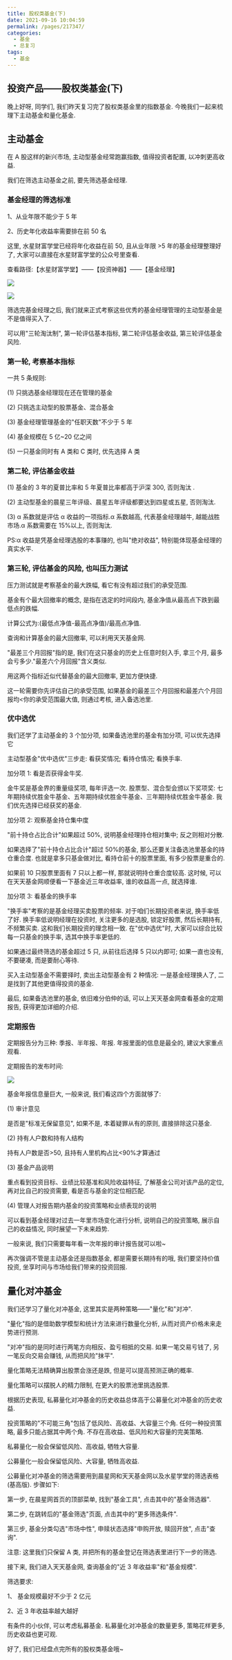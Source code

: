 ```yaml
---
title: 股权类基金(下)
date: 2021-09-16 10:04:59
permalink: /pages/217347/
categories:
  - 基金
  - 总复习
tags:
  - 基金
---
```


## 投资产品——股权类基金(下)

晚上好呀, 同学们, 我们昨天复习完了股权类基金里的指数基金. 今晚我们一起来梳理下主动基金和量化基金.

## 主动基金

在 A 股这样的新兴市场, 主动型基金经常跑赢指数, 值得投资者配置, 以冲刺更高收益.

我们在筛选主动基金之前, 要先筛选基金经理.

### 基金经理的筛选标准

1、从业年限不能少于 5 年

2、历史年化收益率需要排在前 50 名

这里, 水星财富学堂已经将年化收益在前 50, 且从业年限 >5 年的基金经理整理好了, 大家可以直接在水星财富学堂的公众号里查看.

查看路径:【水星财富学堂】——【投资神器】——【基金经理】

![](../../.vuepress/public/img/fund/605.jpg)

![](../../.vuepress/public/img/fund/606.jpg)

筛选完基金经理之后, 我们就来正式考察这些优秀的基金经理管理的主动型基金是不是值得买入了.

可以用"三轮淘汰制", 第一轮评估基本指标, 第二轮评估基金收益, 第三轮评估基金风险.

### 第一轮, 考察基本指标

一共 5 条规则:

(1) 只挑选基金经理现在还在管理的基金

(2) 只挑选主动型的股票基金、混合基金

(3) 基金经理管理基金的"任职天数"不少于 5 年

(4) 基金规模在 5 亿~20 亿之间

(5) 一只基金同时有 A 类和 C 类时, 优先选择 A 类

### 第二轮, 评估基金收益

(1) 基金的 3 年的夏普比率和 5 年夏普比率都高于沪深 300, 否则淘汰 .

(2) 主动型基金的晨星三年评级、晨星五年评级都要达到四星或五星, 否则淘汰.

(3) α 系数就是评估 α 收益的一项指标.α 系数越高, 代表基金经理越牛, 越能战胜市场.α 系数需要在 15%以上, 否则淘汰.

PS:α 收益是凭基金经理选股的本事赚的, 也叫"绝对收益", 特别能体现基金经理的真实水平.

### 第三轮, 评估基金的风险, 也叫压力测试

压力测试就是考察基金的最大跌幅, 看它有没有超过我们的承受范围.

基金有个最大回撤率的概念, 是指在选定的时间段内, 基金净值从最高点下跌到最低点的跌幅.

计算公式为:(最低点净值-最高点净值)/最高点净值.

查询和计算基金的最大回撤率, 可以利用天天基金网.

"最差三个月回报"指的是, 我们在这只基金的历史上任意时刻入手, 拿三个月, 最多会亏多少."最差六个月回报"含义类似.

用这两个指标近似代替基金的最大回撤率, 更加方便快捷.

这一轮需要你先评估自己的承受范围, 如果基金的最差三个月回报和最差六个月回报均<你的承受范围最大值, 则通过考核, 进入备选池里.

### 优中选优

我们还学了主动基金的 3 个加分项, 如果备选池里的基金有加分项, 可以优先选择它

主动型基金"优中选优"三步走: 看获奖情况; 看持仓情况; 看换手率.

加分项 1: 看是否获得金牛奖.

金牛奖是基金界的重量级奖项, 每年评选一次. 股票型、混合型会颁以下奖项奖: 七年期持续优胜金牛基金、五年期持续优胜金牛基金、三年期持续优胜金牛基金. 我们优先选择已经获奖的基金.

加分项 2: 观察基金持仓集中度

"前十持仓占比合计"如果超过 50%, 说明基金经理持仓相对集中; 反之则相对分散.

如果选择了"前十持仓占比合计"超过 50%的基金, 那么还要关注备选池里基金的持仓重合度. 也就是拿多只基金做对比, 看持仓前十的股票里面, 有多少股票是重合的.

如果前 10 只股票里面有 7 只以上都一样, 那就说明持仓重合度较高. 这时候, 可以在天天基金网顺便看一下基金近三年收益率, 谁的收益高一点, 就选择谁.

加分项 3: 看基金的换手率

"换手率"考察的是基金经理买卖股票的频率. 对于咱们长期投资者来说, 换手率低了好. 换手率低说明经理在投资时, 关注更多的是选股, 锁定好股票, 然后长期持有, 不频繁买卖. 这和我们长期投资的理念相一致. 在"优中选优"时, 大家可以综合比较每一只基金的换手率, 选其中换手率更低的.

如果通过最终筛选的基金超过 5 只, 从前往后选择 5 只以内即可; 如果一直也没有, 不要硬凑, 而是要耐心等待.

买入主动型基金不需要择时, 卖出主动型基金有 2 种情况: 一是基金经理换人了, 二是找到了其他更值得投资的基金.

最后, 如果备选池里的基金, 依旧难分伯仲的话, 可以上天天基金网查看基金的定期报告, 获得更加详细的介绍.

### 定期报告

定期报告分为三种: 季报、半年报、年报. 年报里面的信息是最全的, 建议大家重点观看.

定期报告的发布时间:

![](../../.vuepress/public/img/fund/411.jpg)

基金年报信息量巨大, 一般来说, 我们看这四个方面就够了:

(1) 审计意见

是否是"标准无保留意见", 如果不是, 本着疑罪从有的原则, 直接排除这只基金.

(2) 持有人户数和持有人结构

持有人户数是否>50, 且持有人里机构占比<90%才算通过

(3) 基金产品说明

重点看到投资目标、业绩比较基准和风险收益特征, 了解基金公司对该产品的定位, 再对比自己的投资需要, 看是否与基金的定位相匹配.

(4) 管理人对报告期内基金的投资策略和业绩表现的说明

可以看到基金经理对过去一年里市场变化进行分析, 说明自己的投资策略, 展示自己的收益情况, 同时展望一下未来趋势.

一般来说, 我们只需要每年看一次年报的审计报告就可以啦~

再次强调不管是主动基金还是指数基金, 都是需要长期持有的哦, 我们要坚持价值投资, 坐享时间与市场给我们带来的投资回报.

## 量化对冲基金

我们还学习了量化对冲基金, 这里其实是两种策略——"量化"和"对冲".

"量化"指的是借助数学模型和统计方法来进行数量化分析, 从而对资产价格未来走势进行预测.

"对冲"指的是同时进行两笔方向相反、盈亏相抵的交易. 如果一笔交易亏钱了, 另一笔反向交易会赚钱, 从而把风险"抹平".

量化策略无法精确算出股票会涨还是跌, 但是可以提高预测正确的概率.

量化策略可以摆脱人的精力限制, 在更大的股票池里挑选股票.

根据历史表现, 私募量化对冲基金的历史收益总体高于公募量化对冲基金的历史收益.

投资策略的"不可能三角"包括了低风险、高收益、大容量三个角. 任何一种投资策略, 最多只能占据其中两个角. 不存在高收益、低风险和大容量的完美策略.

私募量化一般会保留低风险、高收益, 牺牲大容量.

公募量化一般会保留低风险、大容量, 牺牲高收益.

公募量化对冲基金的筛选需要用到晨星网和天天基金网以及水星学堂的筛选表格(基高版). 步骤如下:

第一步, 在晨星网首页的顶部菜单, 找到"基金工具", 点击其中的"基金筛选器".

第二步, 在跳转后的"基金筛选"页面, 点击其中的"更多筛选条件".

第三步, 基金分类勾选"市场中性", 申赎状态选择"申购开放, 赎回开放", 点击"查询".

注意: 这里我们只保留 A 类, 并把所有的基金登记在筛选表里进行下一步的筛选.

接下来, 我们进入天天基金网, 查询基金的"近 3 年收益率"和"基金规模".

筛选要求:

1、 基金规模最好不少于 2 亿元

2、近 3 年收益率越大越好

有条件的小伙伴, 可以考虑私募基金. 私募量化对冲基金的数量更多, 策略花样更多, 历史收益也更可观.

好了, 我们已经盘点完所有的股权类基金哦~
